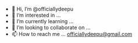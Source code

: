 - 👋 Hi, I’m @officiallydeepu
- 👀 I’m interested in ...
- 🌱 I’m currently learning ...
- 💞️ I’m looking to collaborate on ...
- 📫 How to reach me ... officiallydeepu@gmail.com

<!---
officiallydeepu/officiallydeepu is a ✨ special ✨ repository because its `README.md` (this file) appears on your GitHub profile.
You can click the Preview link to take a look at your changes.
--->

